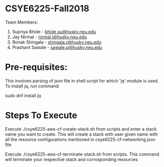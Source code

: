 # CSYE6225-Fall2018

Team Members:
1. Supriya Bhide - bhide.su@husky.neu.edu
2. Jay Nirmal - nirmal.j@husky.neu.edu
3. Ronak Shingala - shingala.r@husky.neu.edu
4. Prashant Sawale - sawale.p@husky.neu.edu

# Pre-requisites:
This involves parsing of json file in shell script for which 'jq' module is used. To install jq, run command:

sudo dnf install jq

# Steps To Execute

Execute ./csye6225-aws-cf-create-stack.sh from scripts and enter a stack name you want to create. This will create a stack with user given name with all the resource configurations mentioned in csye6225-cf-networking.json file

Execute ./csye6225-aws-cf-terminate-stack.sh from scripts. This command will terminate your respective stack and corrosponding resources
